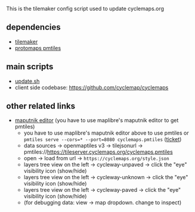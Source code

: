 
This is the tilemaker config script used to update cyclemaps.org

## dependencies

* [tilemaker](https://github.com/systemed/tilemaker)
* [protomaps pmtiles](https://github.com/protomaps/go-pmtiles)

## main scripts

* [update.sh](update.sh)
* client side codebase:  https://github.com/cyclemap/cyclemaps

## other related links

* [maputnik editor](https://maplibre.org/maputnik/) (you have to use maplibre's maputnik editor to get pmtiles)
  * you have to use maplibre's maputnik editor above to use pmtiles or `pmtiles serve --cors=* --port=8080 cyclemaps.pmtiles` ([ticket](https://github.com/maplibre/maputnik/issues/807))
  * data sources -> openmaptiles v3 -> tilejsonurl -> pmtiles://https://tileserver.cyclemaps.org/cyclemaps.pmtiles
  * open -> load from url -> `https://cyclemaps.org/style.json`
  * layers tree view on the left -> cycleway-unpaved -> click the "eye" visibility icon (show/hide)
  * layers tree view on the left -> cycleway-unknown -> click the "eye" visibility icon (show/hide)
  * layers tree view on the left -> cycleway-paved -> click the "eye" visibility icon (show/hide)
  * (for debugging data:  view -> map dropdown.  change to inspect)

